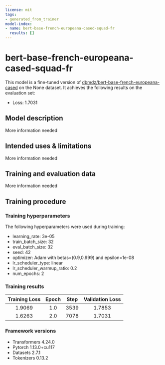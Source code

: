 ```yaml
---
license: mit
tags:
- generated_from_trainer
model-index:
- name: bert-base-french-europeana-cased-squad-fr
  results: []
---
```


<!-- This model card has been generated automatically according to the information the Trainer had access to. You
should probably proofread and complete it, then remove this comment. -->

# bert-base-french-europeana-cased-squad-fr

This model is a fine-tuned version of [dbmdz/bert-base-french-europeana-cased](https://huggingface.co/dbmdz/bert-base-french-europeana-cased) on the None dataset.
It achieves the following results on the evaluation set:
- Loss: 1.7031

## Model description

More information needed

## Intended uses & limitations

More information needed

## Training and evaluation data

More information needed

## Training procedure

### Training hyperparameters

The following hyperparameters were used during training:
- learning_rate: 3e-05
- train_batch_size: 32
- eval_batch_size: 32
- seed: 42
- optimizer: Adam with betas=(0.9,0.999) and epsilon=1e-08
- lr_scheduler_type: linear
- lr_scheduler_warmup_ratio: 0.2
- num_epochs: 2

### Training results

| Training Loss | Epoch | Step | Validation Loss |
|:-------------:|:-----:|:----:|:---------------:|
| 1.9069        | 1.0   | 3539 | 1.7853          |
| 1.6263        | 2.0   | 7078 | 1.7031          |


### Framework versions

- Transformers 4.24.0
- Pytorch 1.13.0+cu117
- Datasets 2.7.1
- Tokenizers 0.13.2
